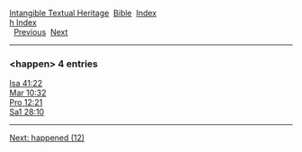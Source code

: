 [Intangible Textual Heritage](../../index)  [Bible](../index) 
[Index](index)   
[h Index](_h_)  
  [Previous](c05127)  [Next](c05129) 

------------------------------------------------------------------------

### &lt;happen&gt; 4 entries

[Isa 41:22](../kjv/isa041.htm#022)  
[Mar 10:32](../kjv/mar010.htm#032)  
[Pro 12:21](../kjv/pro012.htm#021)  
[Sa1 28:10](../kjv/sa1028.htm#010)  

------------------------------------------------------------------------

[Next: happened (12)](c05129)

